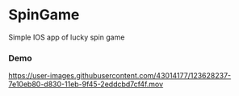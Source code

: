 # SpinGame
Simple IOS app of lucky spin game



### Demo

https://user-images.githubusercontent.com/43014177/123628237-7e10eb80-d830-11eb-9f45-2eddcbd7cf4f.mov

